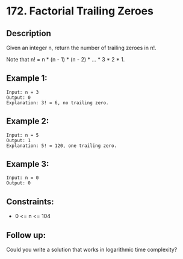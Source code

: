 # 172. Factorial Trailing Zeroes

## Description
Given an integer n, return the number of trailing zeroes in n!.

Note that n! = n * (n - 1) * (n - 2) * ... * 3 * 2 * 1.


## Example 1:
```
Input: n = 3
Output: 0
Explanation: 3! = 6, no trailing zero.
```

## Example 2:
```
Input: n = 5
Output: 1
Explanation: 5! = 120, one trailing zero.
```

## Example 3:
```
Input: n = 0
Output: 0
```

## Constraints:
- 0 <= n <= 104
 
## Follow up: 
Could you write a solution that works in logarithmic time complexity?